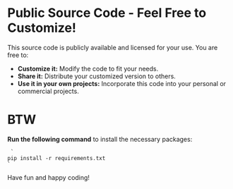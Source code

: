 # Public Source Code - Feel Free to Customize!

This source code is publicly available and licensed for your use.  You are free to:

*   **Customize it:**  Modify the code to fit your needs.
*   **Share it:** Distribute your customized version to others.
*   **Use it in your own projects:** Incorporate this code into your personal or commercial projects.


# BTW 

**Run the following command** to install the necessary packages:

     `
    pip install -r requirements.txt
    `


Have fun and happy coding!
